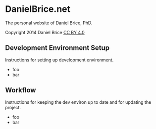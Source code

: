 # DanielBrice.net

The personal website of Daniel Brice, PhD.

Copyright 2014 Daniel Brice [CC BY
4.0](https://creativecommons.org/licenses/by/4.0/)

## Development Environment Setup

Instructions for setting up development environment.

- foo
- bar

## Workflow

Instructions for keeping the dev environ up to date and for updating the project.

- foo
- bar

